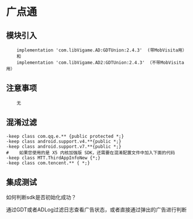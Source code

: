 # 广点通

## 模块引入

```text
    implementation 'com.libVigame.AD:GDTUnion:2.4.3'  (带MobVisita用）
    和
    implementation 'com.libVigame.AD2:GDTUnion:2.4.3' （不带MobVisita用）
```

## 注意事项

```text
    无
```

## 混淆过滤

```text
-keep class com.qq.e.** {public protected *;}
-keep class android.support.v4.**{public *;}
-keep class android.support.v7.**{public *;}
#    如果您使用的是 X5 内核加强版 SDK，还需要在混淆配置文件中加入下面的代码
-keep class MTT.ThirdAppInfoNew {*;}
-keep class com.tencent.** { *;}
```

## 集成测试

如何判断sdk是否初始化成功？

通过GDT或者ADLog过滤日志查看广告状态，或者直接通过弹出的广告进行判断

